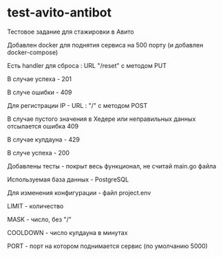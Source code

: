 # test-avito-antibot
Тестовое задание для стажировки в Авито

Добавлен docker для поднятия сервиса на 500 порту (и добавлен docker-compose)

Есть handler для сброса : URL "/reset" с методом PUT

В случае успеха - 201

В случе ошибки - 409

Для регистрации IP - URL : "/" с методом POST

В случае пустого значения в Хедере или неправильных данных отсылается ошибка 409

В случае кулдауна - 429

В случе успеха - 200

Добавлены тесты - покрыт весь функционал, не считай main.go файла

Используемая база данных - PostgreSQL

Для изменения конфигурации - файл project.env

LIMIT - количество

MASK - число, без "/"

COOLDOWN - число кулдауна в минутах

PORT - порт на котором поднимается сервис (по умолчанию 5000)

